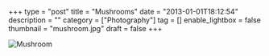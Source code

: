 +++
type = "post"
title = "Mushrooms"
date = "2013-01-01T18:12:54"
description = ""
category = ["Photography"]
tag = []
enable_lightbox = false
thumbnail = "mushroom.jpg"
draft = false
+++

<p><img style="display:block; margin-left:auto; margin-right:auto;" src="mushroom.jpg" alt="Mushroom" title="mushroom.jpg" border="0"   /></p>
